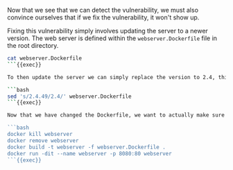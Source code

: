 Now that we see that we can detect the vulnerability, we must also convince ourselves that if we fix the vulnerability, it won't show up. 

Fixing this vulnerability simply involves updating the server to a newer version. The web server is defined within the `webserver.Dockerfile` file in the root directory.

```bash
cat webserver.Dockerfile
```{{exec}}

To then update the server we can simply replace the version to 2.4, this will provide us with the latest release of httpd 2.4 as opposed to specifically 2.4.49. You can either make this change manually with your favourite text editor, or for the sake of automation we can run the command below:

```bash
sed 's/2.4.49/2.4/' webserver.Dockerfile
```{{exec}}

Now that we have changed the Dockerfile, we want to actually make sure the server is updated, for this we'll simply kill and restart the server. No need for anything fancy.

```bash
docker kill webserver
docker remove webserver
docker build -t webserver -f webserver.Dockerfile .
docker run -dit --name webserver -p 8080:80 webserver
```{{exec}}
